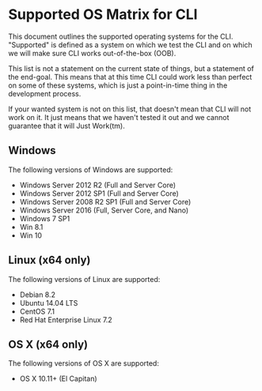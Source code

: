 Supported OS Matrix for CLI
===========================

This document outlines the supported operating systems for the CLI. "Supported" is defined as a system on which we test 
the CLI and on which we will make sure CLI works out-of-the-box (OOB). 

This list is not a statement on the current state of things, but a statement of the end-goal. This means that at this time 
CLI could work less than perfect on some of these systems, which is just a point-in-time thing in the development process.

If your wanted system is not on this list, that doesn't mean that CLI will not work on it. It just means that we haven't 
tested it out and we cannot guarantee that it will Just Work(tm).

## Windows
The following versions of Windows are supported:

- Windows Server 2012 R2 (Full and Server Core) 
- Windows Server 2012 SP1 (Full and Server Core) 
- Windows Server 2008 R2 SP1 (Full and Server Core) 
- Windows Server 2016 (Full, Server Core, and Nano) 
- Windows 7 SP1 
- Win 8.1 
- Win 10

## Linux (x64 only)
The following versions of Linux are supported:

- Debian 8.2
- Ubuntu 14.04 LTS
- CentOS 7.1
- Red Hat Enterprise Linux 7.2

## OS X (x64 only)
The following versions of OS X are supported:

- OS X 10.11+ (El Capitan)
